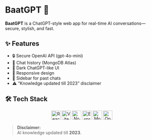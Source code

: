 # BaatGPT 💬

**BaatGPT** is a ChatGPT-style web app for real-time AI conversations—secure, stylish, and fast.

## ✨ Features

- 🔒 Secure OpenAI API (gpt-4o-mini)
- 📜 Chat history (MongoDB Atlas)
- 🖤 Dark ChatGPT-like UI
- 📱 Responsive design
- 📌 Sidebar for past chats
- ⚠️ “Knowledge updated till 2023” disclaimer


## 🛠️ Tech Stack 

<p align="center">
  <img src="https://cdn.jsdelivr.net/gh/devicons/devicon/icons/react/react-original.svg" height="30" alt="React" />
  <img src="https://cdn.jsdelivr.net/gh/devicons/devicon/icons/vite/vite-original.svg" height="30" alt="Vite" />
  <img src="https://cdn.jsdelivr.net/gh/devicons/devicon/icons/nodejs/nodejs-original.svg" height="30" alt="Node.js" />
  <img src="https://cdn.jsdelivr.net/gh/devicons/devicon/icons/express/express-original.svg" height="30" alt="Express" />
  <img src="https://cdn.jsdelivr.net/gh/devicons/devicon/icons/mongodb/mongodb-original.svg" height="30" alt="MongoDB" />
  <img src="https://upload.wikimedia.org/wikipedia/commons/4/4c/OpenAI_Logo.svg" height="30" alt="OpenAI" />
</p>


> **Disclaimer:**  
> AI knowledge updated till **2023**.


